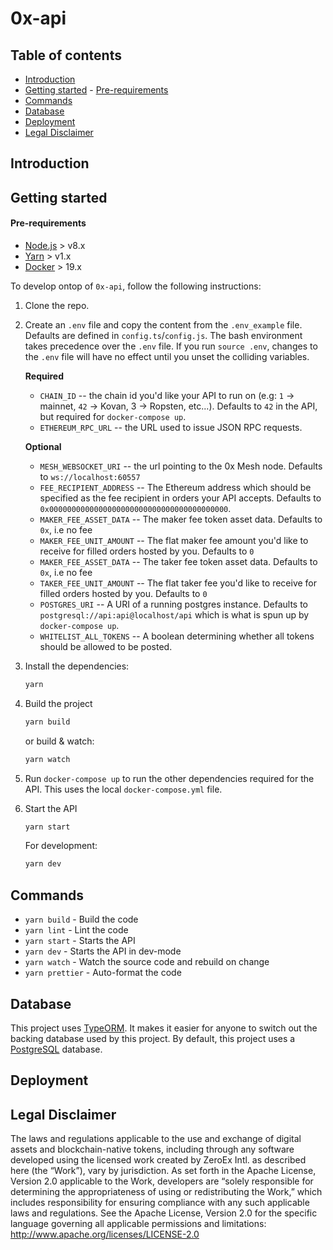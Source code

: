 # 0x-api

## Table of contents

- [Introduction](#introduction)
- [Getting started](#getting-started)
        - [Pre-requirements](#pre-requirements)
- [Commands](#commands)
- [Database](#database)
- [Deployment](#deployment)
- [Legal Disclaimer](#legal-disclaimer)

## Introduction


## Getting started

#### Pre-requirements

-   [Node.js](https://nodejs.org/en/download/) > v8.x
-   [Yarn](https://yarnpkg.com/en/) > v1.x
-   [Docker](https://www.docker.com/products/docker-desktop) > 19.x

To develop ontop of `0x-api`, follow the following instructions:

1. Clone the repo.
   
2. Create an `.env` file and copy the content from the `.env_example` file. Defaults are defined in `config.ts`/`config.js`. The bash environment takes precedence over the `.env` file. If you run `source .env`, changes to the `.env` file will have no effect until you unset the colliding variables.

    **Required**
    - `CHAIN_ID` -- the chain id you'd like your API to run on (e.g: `1` -> mainnet, `42` -> Kovan, 3 -> Ropsten, etc...). Defaults to `42` in the API, but required for `docker-compose up`.
    - `ETHEREUM_RPC_URL` -- the URL used to issue JSON RPC requests.


    **Optional**
    - `MESH_WEBSOCKET_URI` -- the url pointing to the 0x Mesh node. Defaults to `ws://localhost:60557`
    - `FEE_RECIPIENT_ADDRESS` -- The Ethereum address which should be specified as the fee recipient in orders your API accepts. Defaults to `0x0000000000000000000000000000000000000000`.
    - `MAKER_FEE_ASSET_DATA` -- The maker fee token asset data. Defaults to `0x`, i.e no fee
    - `MAKER_FEE_UNIT_AMOUNT` -- The flat maker fee amount you'd like to receive for filled orders hosted by you. Defaults to `0`
    - `MAKER_FEE_ASSET_DATA` -- The taker fee token asset data. Defaults to `0x`, i.e no fee
    - `TAKER_FEE_UNIT_AMOUNT` -- The flat taker fee you'd like to receive for filled orders hosted by you. Defaults to `0`
    - `POSTGRES_URI` -- A URI of a running postgres instance. Defaults to `postgresql://api:api@localhost/api` which is what is spun up by `docker-compose up`.
    - `WHITELIST_ALL_TOKENS` -- A boolean determining whether all tokens should be allowed to be posted.

3. Install the dependencies:

    ```sh
    yarn
    ```

4. Build the project

    ```sh
    yarn build
    ```

    or build & watch:

    ```sh
    yarn watch
    ```


5. Run `docker-compose up` to run the other dependencies required for the API. This uses the local `docker-compose.yml` file.
   
6.  Start the API

    ```sh
    yarn start
    ```

    For development:
    ```sh
    yarn dev
    ```

## Commands

-   `yarn build` - Build the code
-   `yarn lint` - Lint the code
-   `yarn start` - Starts the API
-   `yarn dev` - Starts the API in dev-mode
-   `yarn watch` - Watch the source code and rebuild on change
-   `yarn prettier` - Auto-format the code

## Database

This project uses [TypeORM](https://github.com/typeorm/typeorm). It makes it easier for anyone to switch out the backing database used by this project. By default, this project uses a [PostgreSQL](https://www.postgresql.org/) database.

## Deployment

## Legal Disclaimer

The laws and regulations applicable to the use and exchange of digital assets and blockchain-native tokens, including through any software developed using the licensed work created by ZeroEx Intl. as described here (the “Work”), vary by jurisdiction. As set forth in the Apache License, Version 2.0 applicable to the Work, developers are “solely responsible for determining the appropriateness of using or redistributing the Work,” which includes responsibility for ensuring compliance with any such applicable laws and regulations.
See the Apache License, Version 2.0 for the specific language governing all applicable permissions and limitations: http://www.apache.org/licenses/LICENSE-2.0
